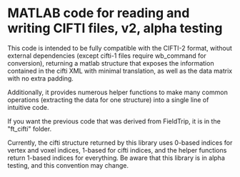 MATLAB code for reading and writing CIFTI files, v2, alpha testing
==================================================================

This code is intended to be fully compatible with the CIFTI-2 format,
without external dependencies (except cifti-1 files require wb_command
for conversion), returning a matlab structure that exposes the
information contained in the cifti XML with minimal translation, as
well as the data matrix with no extra padding.

Additionally, it provides numerous helper functions to make many common
operations (extracting the data for one structure) into a single line
of intuitive code.

If you want the previous code that was derived from FieldTrip, it is in
the "ft_cifti" folder.

Currently, the cifti structure returned by this library uses 0-based
indices for vertex and voxel indices, 1-based for cifti indices, and
the helper functions return 1-based indices for everything.  Be aware
that this library is in alpha testing, and this convention may change.
